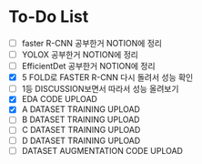 # To-Do List

- [ ] faster R-CNN 공부한거 NOTION에 정리
- [ ] YOLOX 공부한거 NOTION에 정리
- [ ] EfficientDet 공부한거 NOTION에 정리
- [x] 5 FOLD로 FASTER R-CNN 다시 돌려서 성능 확인
- [ ] 1등 DISCUSSION보면서 따라서 성능 올려보기
- [x] EDA CODE UPLOAD
- [x] A DATASET TRAINING UPLOAD
- [ ] B DATASET TRAINING UPLOAD
- [ ] C DATASET TRAINING UPLOAD
- [ ] D DATASET TRAINING UPLOAD
- [ ] DATASET AUGMENTATION CODE UPLOAD
